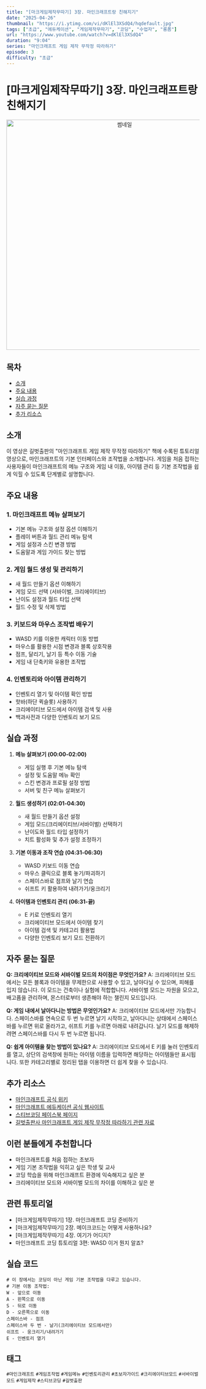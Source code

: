 ```yaml
---
title: "[마크게임제작무따기] 3장. 마인크래프트랑 친해지기"
date: "2025-04-26"
thumbnail: "https://i.ytimg.com/vi/dKlEl3XSdQ4/hqdefault.jpg"
tags: ["초급", "에듀케이션", "게임제작무따기", "코딩", "수업자", "롱폼"]
url: "https://www.youtube.com/watch?v=dKlEl3XSdQ4"
duration: "9:04"
series: "마인크래프트 게임 제작 무작정 따라하기"
episode: 3
difficulty: "초급"
---
```


# [마크게임제작무따기] 3장. 마인크래프트랑 친해지기

<div align="center">
<img src="https://i.ytimg.com/vi/dKlEl3XSdQ4/hqdefault.jpg" alt="썸네일" width="600"/>
</div>

## 목차
- [소개](#소개)
- [주요 내용](#주요-내용)
- [실습 과정](#실습-과정)
- [자주 묻는 질문](#자주-묻는-질문)
- [추가 리소스](#추가-리소스)

## 소개
이 영상은 길벗출판의 "마인크래프트 게임 제작 무작정 따라하기" 책에 수록된 튜토리얼 영상으로, 마인크래프트의 기본 인터페이스와 조작법을 소개합니다. 게임을 처음 접하는 사용자들이 마인크래프트의 메뉴 구조와 게임 내 이동, 아이템 관리 등 기본 조작법을 쉽게 익힐 수 있도록 단계별로 설명합니다.

## 주요 내용

### 1. 마인크래프트 메뉴 살펴보기
- 기본 메뉴 구조와 설정 옵션 이해하기
- 플레이 버튼과 월드 관리 메뉴 탐색
- 게임 설정과 스킨 변경 방법
- 도움말과 게임 가이드 찾는 방법

### 2. 게임 월드 생성 및 관리하기
- 새 월드 만들기 옵션 이해하기
- 게임 모드 선택 (서바이벌, 크리에이티브)
- 난이도 설정과 월드 타입 선택
- 월드 수정 및 삭제 방법

### 3. 키보드와 마우스 조작법 배우기
- WASD 키를 이용한 캐릭터 이동 방법
- 마우스를 활용한 시점 변경과 블록 상호작용
- 점프, 달리기, 날기 등 특수 이동 기술
- 게임 내 단축키와 유용한 조작법

### 4. 인벤토리와 아이템 관리하기
- 인벤토리 열기 및 아이템 확인 방법
- 핫바(하단 퀵슬롯) 사용하기
- 크리에이티브 모드에서 아이템 검색 및 사용
- 백과사전과 다양한 인벤토리 보기 모드

## 실습 과정

1. **메뉴 살펴보기 (00:00-02:00)**
   - 게임 실행 후 기본 메뉴 탐색
   - 설정 및 도움말 메뉴 확인
   - 스킨 변경과 프로필 설정 방법
   - 서버 및 친구 메뉴 살펴보기

2. **월드 생성하기 (02:01-04:30)**
   - 새 월드 만들기 옵션 설정
   - 게임 모드(크리에이티브/서바이벌) 선택하기
   - 난이도와 월드 타입 설정하기
   - 치트 활성화 및 추가 설정 조정하기

3. **기본 이동과 조작 연습 (04:31-06:30)**
   - WASD 키보드 이동 연습
   - 마우스 클릭으로 블록 놓기/파괴하기
   - 스페이스바로 점프와 날기 연습
   - 쉬프트 키 활용하여 내려가기/웅크리기

4. **아이템과 인벤토리 관리 (06:31-끝)**
   - E 키로 인벤토리 열기
   - 크리에이티브 모드에서 아이템 찾기
   - 아이템 검색 및 카테고리 활용법
   - 다양한 인벤토리 보기 모드 전환하기

## 자주 묻는 질문

**Q: 크리에이티브 모드와 서바이벌 모드의 차이점은 무엇인가요?**
A: 크리에이티브 모드에서는 모든 블록과 아이템을 무제한으로 사용할 수 있고, 날아다닐 수 있으며, 피해를 입지 않습니다. 이 모드는 건축이나 실험에 적합합니다. 서바이벌 모드는 자원을 모으고, 배고픔을 관리하며, 몬스터로부터 생존해야 하는 챌린지 모드입니다.

**Q: 게임 내에서 날아다니는 방법은 무엇인가요?**
A: 크리에이티브 모드에서만 가능합니다. 스페이스바를 연속으로 두 번 누르면 날기 시작하고, 날아다니는 상태에서 스페이스바를 누르면 위로 올라가고, 쉬프트 키를 누르면 아래로 내려갑니다. 날기 모드를 해제하려면 스페이스바를 다시 두 번 누르면 됩니다.

**Q: 쉽게 아이템을 찾는 방법이 있나요?**
A: 크리에이티브 모드에서 E 키를 눌러 인벤토리를 열고, 상단의 검색창에 원하는 아이템 이름을 입력하면 해당하는 아이템들만 표시됩니다. 또한 카테고리별로 정리된 탭을 이용하면 더 쉽게 찾을 수 있습니다.

## 추가 리소스
- [마인크래프트 공식 위키](https://minecraft.fandom.com/wiki/Minecraft_Wiki)
- [마인크래프트 에듀케이션 공식 웹사이트](https://education.minecraft.net/)
- [스티브코딩 페이스북 페이지](https://www.facebook.com/stvcoding/)
- [길벗출판사 마인크래프트 게임 제작 무작정 따라하기 관련 자료](https://www.gilbut.co.kr/)

## 이런 분들에게 추천합니다
- 마인크래프트를 처음 접하는 초보자
- 게임 기본 조작법을 익히고 싶은 학생 및 교사
- 코딩 학습을 위해 마인크래프트 환경에 익숙해지고 싶은 분
- 크리에이티브 모드와 서바이벌 모드의 차이를 이해하고 싶은 분

## 관련 튜토리얼
- [마크게임제작무따기] 1장. 마인크래프트 코딩 준비하기
- [마크게임제작무따기] 2장. 메이크코드는 어떻게 사용하나요?
- [마크게임제작무따기] 4장. 여기가 어디지?
- 마인크래프트 코딩 튜토리얼 3편: WASD 이거 뭔지 알죠?

## 실습 코드
```
# 이 장에서는 코딩이 아닌 게임 기본 조작법을 다루고 있습니다.
# 기본 이동 조작법:
W - 앞으로 이동
A - 왼쪽으로 이동
S - 뒤로 이동
D - 오른쪽으로 이동
스페이스바 - 점프
스페이스바 두 번 - 날기(크리에이티브 모드에서만)
쉬프트 - 웅크리기/내려가기
E - 인벤토리 열기
```

## 태그
`#마인크래프트` `#게임조작법` `#게임메뉴` `#인벤토리관리` `#초보자가이드` `#크리에이티브모드` `#서바이벌모드` `#게임제작` `#스티브코딩` `#길벗출판`